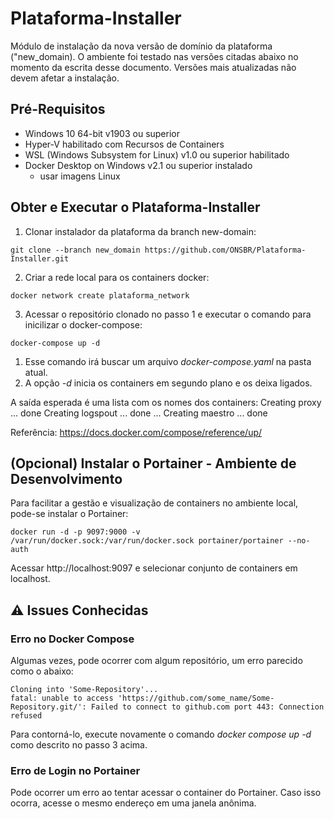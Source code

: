 # Plataforma-Installer
Módulo de instalação da nova versão de domínio da plataforma ("new_domain). O ambiente foi testado nas versões citadas abaixo no momento da escrita desse documento. Versões mais atualizadas não devem afetar a instalação.

## Pré-Requisitos
- Windows 10 64-bit v1903 ou superior
- Hyper-V habilitado com Recursos de Containers
- WSL (Windows Subsystem for Linux) v1.0 ou superior habilitado
- Docker Desktop on Windows v2.1 ou superior instalado
  - usar imagens Linux

## Obter e Executar o Plataforma-Installer

1. Clonar instalador da plataforma da branch new-domain:
```
git clone --branch new_domain https://github.com/ONSBR/Plataforma-Installer.git
```

2. Criar a rede local para os containers docker:
```
docker network create plataforma_network
```

3. Acessar o repositório clonado no passo 1 e executar o comando para inicilizar o docker-compose:
```
docker-compose up -d
```
1. Esse comando irá buscar um arquivo *docker-compose.yaml* na pasta atual. 
1. A opção *-d* inicia os containers em segundo plano e os deixa ligados. 

A saída esperada é uma lista com os nomes dos containers:
Creating proxy          ... done
Creating logspout       ... done
...
Creating maestro        ... done

Referência: https://docs.docker.com/compose/reference/up/

## (Opcional) Instalar o Portainer - Ambiente de Desenvolvimento
Para facilitar a gestão e visualização de containers no ambiente local, pode-se instalar o Portainer:
```
docker run -d -p 9097:9000 -v /var/run/docker.sock:/var/run/docker.sock portainer/portainer --no-auth
```
Acessar http://localhost:9097 e selecionar conjunto de containers em localhost. 

## :warning: Issues Conhecidas

### Erro no Docker Compose
Algumas vezes, pode ocorrer com algum repositório, um erro parecido como o abaixo:
```
Cloning into 'Some-Repository'...
fatal: unable to access 'https://github.com/some_name/Some-Repository.git/': Failed to connect to github.com port 443: Connection refused
```
Para contorná-lo, execute novamente o comando *docker compose up -d* como descrito no passo 3 acima.

### Erro de Login no Portainer
Pode ocorrer um erro ao tentar acessar o container do Portainer. Caso isso ocorra, acesse o mesmo endereço em uma janela anônima.
